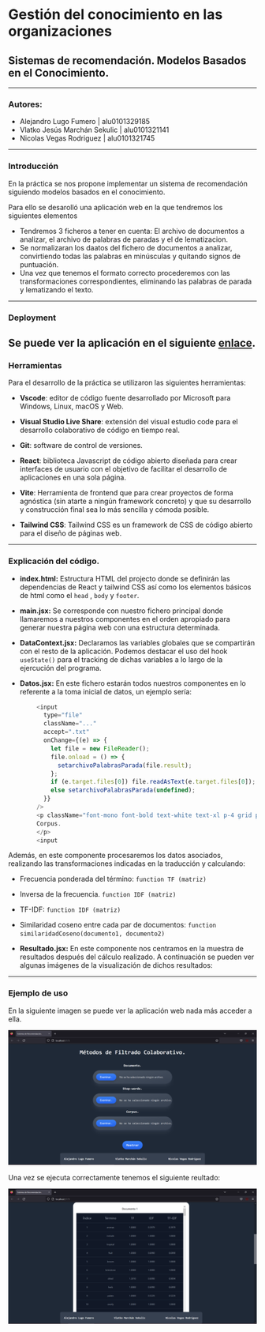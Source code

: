 # Gestión del conocimiento en las organizaciones
## Sistemas de recomendación. Modelos Basados en el Conocimiento.

---
### Autores:
* Alejandro Lugo Fumero         | alu0101329185
* Vlatko Jesús Marchán Sekulic  | alu0101321141
* Nicolas Vegas Rodriguez       | alu0101321745

---

### Introducción

En la práctica se nos propone implementar un sistema de recomendación siguiendo modelos basados en el conocimiento. 

Para ello se desarolló una aplicación web en la que tendremos los siguientes elementos

* Tendremos 3 ficheros a tener en cuenta: El archivo de documentos a analizar, el archivo de palabras de paradas y el de lematizacion.
* Se normalizaran los daatos del fichero de documentos a analizar, convirtiendo todas las palabras en minúsculas y quitando signos de puntuación.
* Una vez que tenemos el formato correcto procederemos con las transformaciones correspondientes, eliminando las palabras de parada y lematizando el texto.

---
### Deployment

Se puede ver la aplicación en el siguiente [enlace](https://gco-sistema-recomendacion-raj1ht1ym-alu0101321141.vercel.app/).
---

### Herramientas 

Para el desarrollo de la práctica se utilizaron las siguientes herramientas:

* __Vscode__: editor de código fuente desarrollado por Microsoft para Windows, Linux, macOS y Web.

* __Visual Studio Live Share__: extensión del visual estudio code para el desarrollo colaborativo de código en tiempo real.

* __Git__: software de control de versiones.

* __React__: biblioteca Javascript de código abierto diseñada para crear interfaces de usuario con el objetivo de facilitar el desarrollo de aplicaciones en una sola página.

* __Vite__: Herramienta de frontend que para crear proyectos de forma agnóstica (sin atarte a ningún framework concreto) y que su desarrollo y construcción final sea lo más sencilla y cómoda posible.

* __Tailwind CSS__: Tailwind CSS es un framework de CSS de código abierto​ para el diseño de páginas web.

---

### Explicación del código.

* __index.html:__ Estructura HTML del projecto donde se definirán las dependencias de React y tailwind CSS así como los elementos básicos de html como el `head` , `body` y `footer`.

* __main.jsx:__ Se corresponde con nuestro fichero principal donde llamaremos a nuestros componentes en el orden apropiado para generar nuestra página web con una estructura determinada.

* __DataContext.jsx:__ Declaramos las variables globales que se compartirán con el resto de la aplicación. Podemos destacar el uso del hook `useState()` para el tracking de dichas variables a lo largo de la ejercución del programa.

* __Datos.jsx:__ En este fichero estarán todos nuestros componentes en lo referente a la toma inicial de datos, un ejemplo sería:

```js
        <input
          type="file"
          className="..."
          accept=".txt"
          onChange={(e) => {
            let file = new FileReader();
            file.onload = () => {
              setarchivoPalabrasParada(file.result);
            };
            if (e.target.files[0]) file.readAsText(e.target.files[0]);
            else setarchivoPalabrasParada(undefined);
          }}
        />
        <p className="font-mono font-bold text-white text-xl p-4 grid place-content-center">
        Corpus.
        </p>
        <input

```

Además, en este componente procesaremos los datos asociados, realizando las transformaciones indicadas en la traducción y calculando:

* Frecuencia ponderada del término: `function TF (matriz)`
* Inversa de la frecuencia. `function IDF (matriz)`
* TF-IDF: `function IDF (matriz)`
* Similaridad coseno entre cada par de documentos: `function similaridadCoseno(documento1, documento2)`


* __Resultado.jsx:__  En este componente nos centramos en la muestra de resultados después del cálculo realizado. A continuación se pueden ver algunas imágenes de la visualización de dichos resultados:

---

### Ejemplo de uso
En la siguiente imagen se puede ver la aplicación web nada más acceder a ella.

![Imagen web inicio](/img/inicio.png)

Una vez se ejecuta correctamente tenemos el siguiente reultado:

![Imagen web datos](/img/datos.png)
